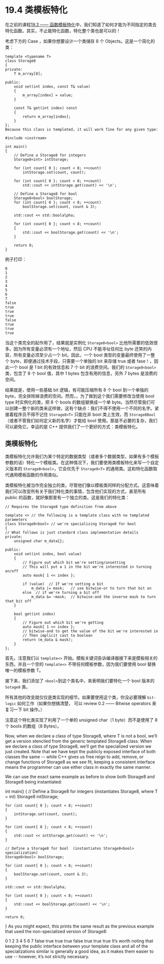 <!-- 19.4 — Class template specialization -->
# 19.4 类模板特化

<!-- ALEX  AUGUST 6, 2022 -->

<!-- In the previous lesson 19.3 -- Function template specialization, we saw how it was possible to specialize functions in order to provide different functionality for specific data types. As it turns out, it is not only possible to specialize functions, it is also possible to specialize an entire class! -->
在之前的课程[19.3 —— 函数模板特化](./19.3-function-template-specialization)中，我们知道了如何才能为不同指定的类去特化函数。其实，不止能特化函数，特化整个类也是可以的！

<!-- Consider the case where you want to design a class that stores 8 objects. Here’s a simplified class to do so: -->
考虑下方的 Case ，如果你想要设计一个类储存 8 个 Objects。这是一个简化的类：

```
template <typename T>
class Storage8
{
private:
    T m_array[8];

public:
    void set(int index, const T& value)
    {
        m_array[index] = value;
    }

    const T& get(int index) const
    {
        return m_array[index];
    }
};
Because this class is templated, it will work fine for any given type:

#include <iostream>

int main()
{
    // Define a Storage8 for integers
    Storage8<int> intStorage;

    for (int count{ 0 }; count < 8; ++count)
        intStorage.set(count, count);

    for (int count{ 0 }; count < 8; ++count)
        std::cout << intStorage.get(count) << '\n';

    // Define a Storage8 for bool
    Storage8<bool> boolStorage;
    for (int count{ 0 }; count < 8; ++count)
        boolStorage.set(count, count & 3);

	std::cout << std::boolalpha;

    for (int count{ 0 }; count < 8; ++count)
    {
        std::cout << boolStorage.get(count) << '\n';
    }

    return 0;
}
```

<!-- This example prints: -->
例子打印：

```
0
1
2
3
4
5
6
7
false
true
true
true
false
true
true
true
```

<!-- While this class is completely functional, it turns out that the implementation of Storage8<bool> is much more inefficient than it needs to be. Because all variables must have an address, and the CPU can’t address anything smaller than a byte, all variables must be at least a byte in size. Consequently, a variable of type bool ends up using an entire byte even though technically it only needs a single bit to store its true or false value! Thus, a bool is 1 bit of useful information and 7 bits of wasted space. Our Storage8<bool> class, which contains 8 bools, is 1 byte worth of useful information and 7 bytes of wasted space. -->
当这个类完全的起作用了，结果就是实例化 `Storage8<bool>` 比他所需要的低效很多。因为所有变量必须有一个地址，然后 CPU 不能寻址任何比 byte 还笑的内容，所有变量必须至少占一个 bit。因此，一个 bool 类型的变量最终使用了一整个 byte，即便通过技术手段，只需要一个单独的 bit 来存储 true 或者 fase！，因此一个 bool 是 1 bit 的有效信息和 7 个 bit 的浪费空间。我们的 `Storage8<bool>` 类，包含了 8 个 bool 值，其中 1 bytes 包含有用的信息，另外 7 bytes 是浪费的空间。


<!-- As it turns out, using some basic bit logic, it’s possible to compress all 8 bools into a single byte, eliminating the wasted space altogether. However, in order to do this, we’ll need to revamp the class when used with type bool, replacing the array of 8 bools with a variable that is a single byte in size. While we could create an entirely new class to do so, this has one major downside: we have to give it a different name. Then the programmer has to remember that Storage8<T> is meant for non-bool types, whereas Storage8Bool (or whatever we name the new class) is meant for bools. That’s needless complexity we’d rather avoid. Fortunately, C++ provides us a better method: class template specialization. -->
结果就是，使用一些基础 bit 逻辑，有可能压缩所有 8 个 bool 到一个单独的 byte，完全排除掉浪费的空间。然而，，为了做到这个我们需要修改当使用 bool type 时实例化的类，把 8 个 bools 的数组替换成一个单 byte。当然尽管我们可以创建一整个新的类来这样做，这有个缺点：我们不得不使用一个不同的名字。紧接着程序员不得不记住 `Storage8<T>` 只能在非 bool 类上生效，而 `Storage8Bool`（或者不管我们如何定义新的名字）才能给 bool 使用。那是不必要的复杂，我们可以避免它。幸运的是 C++ 提供我们了一个更好的方式：类模板特化。


<!-- Class template specialization -->
## 类模板特化

<!-- Class template specialization allows us to specialize a template class for a particular data type (or data types, if there are multiple template parameters). In this case, we’re going to use class template specialization to write a customized version of Storage8<bool> that will take precedence over the generic Storage8<T> class. This works analogously to how a specialized function takes precedence over a generic template function. -->
类模板特化允许我们为某个特定的数据类型（或者多个数据类型，如果有多个模板参数的话）特化一个模板类。在这种情况下，我们要使用类模板特化来写一个自定义版本的 `Storage8<bool>`，它会优先于 `Storage8<T>` 的通用类。这和特化函数取代通用模板函数的作用类似。

<!-- Class template specializations are treated as completely independent classes, even though they are allocated in the same way as the templated class. This means that we can change anything and everything about our specialization class, including the way it’s implemented and even the functions it makes public, just as if it were an independent class. Here’s our specialized class: -->
类模板特化被当作完全独立的类，尽管他们像以模板类同样的分配方式。这意味着我们可以改变所有关于我们特化类的事情，包含他们实现的方式，甚至所有 public 的函数，就好像那里有一个独立的类。这是我们的特化类：

```
// Requires the Storage8 type definition from above

template <> // the following is a template class with no templated parameters
class Storage8<bool> // we're specializing Storage8 for bool
{
// What follows is just standard class implementation details
private:
    unsigned char m_data{};

public:
    void set(int index, bool value)
    {
        // Figure out which bit we're setting/unsetting
        // This will put a 1 in the bit we're interested in turning on/off
        auto mask{ 1 << index };

        if (value)  // If we're setting a bit
            m_data |= mask;   // use bitwise-or to turn that bit on
        else  // if we're turning a bit off
            m_data &= ~mask;  // bitwise-and the inverse mask to turn that bit off
	}

    bool get(int index)
    {
        // Figure out which bit we're getting
        auto mask{ 1 << index };
        // bitwise-and to get the value of the bit we're interested in
        // Then implicit cast to boolean
        return (m_data & mask);
    }
};
```

<!-- First, note that we start off with template<>. The template keyword tells the compiler that what follows is templated, and the empty angle braces means that there aren’t any template parameters. In this case, there aren’t any template parameters because we’re replacing the only template parameter (T) with a specific type (bool). -->
首先，注意我们以 `template<>` 开始。模板关键词告诉编译器接下来是模板相关的东西，并且一个空的 `template<>` 不带任何模板参数，因为我们要使用 bool 替换唯一的模板参数 T。 

<!-- Next, we add <bool> to the class name to denote that we’re specializing a bool version of class Storage8. -->
接下来，我们添加了 `<bool>`到这个类名中，来表明我们要特化一个 bool 版本的 `Sotage8` 类。

<!-- All of the other changes are just class implementation details. You do not need to understand how the bit-logic works in order to use the class (though you can review O.2 -- Bitwise operators if you want to figure it out, but need a refresher on how bitwise operators work). -->
所有其他的改变就仅仅是类实现的细节。如果要使用这个类，你没必要理解 `bit-logic` 如何工作（如果你想搞清楚， 可以 review 0.2 —— Bitwise operators 来复习一下 bit 操作。）

<!-- Note that this specialization class utilizes a single unsigned char (1 byte) instead of an array of 8 bools (8 bytes). -->
注意这个特化类实现了利用了一个单的 unsigned char（1 byte）而不是使用了 8 个 bools 的数组（8 Bytes）。

Now, when we declare a class of type Storage8<T>, where T is not a bool, we’ll get a version stenciled from the generic templated Storage8<T> class. When we declare a class of type Storage8<bool>, we’ll get the specialized version we just created. Note that we have kept the publicly exposed interface of both classes the same -- while C++ gives us free reign to add, remove, or change functions of Storage8<bool> as we see fit, keeping a consistent interface means the programmer can use either class in exactly the same manner.

We can use the exact same example as before to show both Storage8<T> and Storage8<bool> being instantiated:

int main()
{
    // Define a Storage8 for integers (instantiates Storage8<T>, where T = int)
    Storage8<int> intStorage;

    for (int count{ 0 }; count < 8; ++count)
    {
        intStorage.set(count, count);
	}

    for (int count{ 0 }; count < 8; ++count)
    {
        std::cout << intStorage.get(count) << '\n';
    }

    // Define a Storage8 for bool  (instantiates Storage8<bool> specialization)
    Storage8<bool> boolStorage;

    for (int count{ 0 }; count < 8; ++count)
    {
        boolStorage.set(count, count & 3);
    }

	std::cout << std::boolalpha;

    for (int count{ 0 }; count < 8; ++count)
    {
        std::cout << boolStorage.get(count) << '\n';
    }

    return 0;
}
As you might expect, this prints the same result as the previous example that used the non-specialized version of Storage8<bool>:

0
1
2
3
4
5
6
7
false
true
true
true
false
true
true
true
It’s worth noting that keeping the public interface between your template class and all of the specializations similar is generally a good idea, as it makes them easier to use -- however, it’s not strictly necessary.
